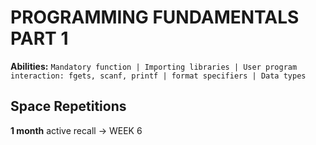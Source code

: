 # PROGRAMMING FUNDAMENTALS PART 1

**Abilities:** `Mandatory function | Importing libraries | User program interaction: fgets, scanf, printf | format specifiers | Data types` 


## Space Repetitions

**1 month** active recall -> WEEK 6 